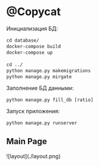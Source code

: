 <h1>@Copycat</h1>

Инициализация БД:
```
cd database/
docker-compose build
docker-compose up

cd ../
python manage.py makemigrations
python manage.py mirgate
```
Заполнение БД данными:
```
python manage.py fill_db [ratio]
```
Запуск приложения:
```
python manage.py runserver
```

<h2>Main Page</h2>
![layout](./layout.png)